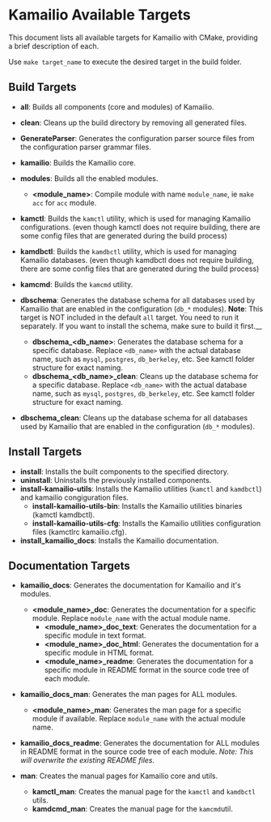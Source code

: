 # Kamailio Available Targets

This document lists all available targets for Kamailio with CMake, providing a brief description of each.

Use `make target_name` to execute the desired target in the build folder.

## Build Targets

- **all**: Builds all components (core and modules) of Kamailio.
- **clean**: Cleans up the build directory by removing all generated files.
- **GenerateParser**: Generates the configuration parser source files from the configuration parser grammar files.
- **kamailio**: Builds the Kamailio core.
- **modules**: Builds all the enabled modules.
  + **<module_name>**: Compile module with name `module_name`, ie `make acc` for `acc` module.

- **kamctl**: Builds the `kamctl` utility, which is used for managing Kamailio configurations. (even though kamctl does not require building, there are some config files that are generated during the build process)
- **kamdbctl**: Builds the `kamdbctl` utility, which is used for managing Kamailio databases. (even though kamdbctl does not require building, there are some config files that are generated during the build process)
- **kamcmd**: Builds the `kamcmd` utility.
- **dbschema**: Generates the database schema for all databases used by Kamailio that are enabled in the configuration (`db_*` modules). **Note**: This target is NOT included in the default `all` target. You need to run it separately. If you want to install the schema, make sure to build it first.__
  + **dbschema_<db_name>**: Generates the database schema for a specific database. Replace `<db_name>` with the actual database name, such as `mysql`, `postgres`, `db_berkeley`, etc. See kamctl folder structure for exact naming.
  + **dbschema_<db_name>_clean**: Cleans up the database schema for a specific database. Replace `<db_name>` with the actual database name, such as `mysql`, `postgres`, `db_berkeley`, etc. See kamctl folder structure for exact naming.
- **dbschema_clean**: Cleans up the database schema for all databases used by Kamailio that are enabled in the configuration (`db_*` modules).

## Install Targets

- **install**: Installs the built components to the specified directory.
- **uninstall**: Uninstalls the previously installed components.
- **install-kamailio-utils**: Installs the Kamailio utilities (`kamctl` and `kamdbctl`) and kamailio congiguration files.
  + **install-kamailio-utils-bin**: Installs the Kamailio utilities binaries (kamctl kamdbctl).
  + **install-kamailio-utils-cfg**: Installs the Kamailio utilities configuration files (kamctlrc kamailio.cfg).
- **install_kamailio_docs**: Installs the Kamailio documentation.

## Documentation Targets

- **kamailio_docs**: Generates the documentation for Kamailio and it's modules.
  + **<module_name>_doc**: Generates the documentation for a specific module. Replace `module_name` with the actual module name.
    * **<module_name>_doc_text**: Generates the documentation for a specific module in text format.
    * **<module_name>_doc_html**: Generates the documentation for a specific module in HTML format.
    * **<module_name>_readme**: Generates the documentation for a specific module in README format in the source code tree of each module.
- **kamailio_docs_man**: Generates the man pages for ALL modules.
  + **<module_name>_man**: Generates the man page for a specific module if available. Replace `module_name` with the actual module name.
- **kamailio_docs_readme**: Generates the documentation for ALL modules in README format in the source code tree of each module. _Note: This will overwrite the existing README files._

- **man**: Creates the manual pages for Kamailio core and utils.
  + **kamctl_man**: Creates the manual page for the `kamctl` and `kamdbctl` utils.
  + **kamdcmd_man**: Creates the manual page for the `kamcmd`util.
